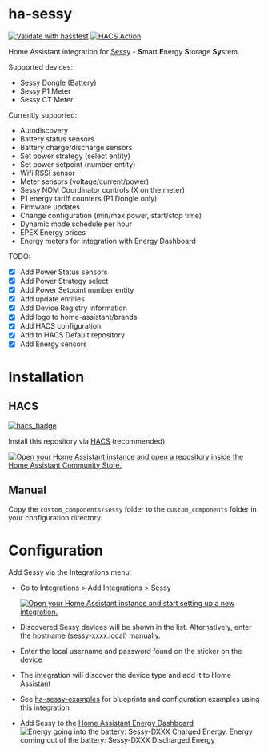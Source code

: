 # ha-sessy
[![Validate with hassfest](https://github.com/PimDoos/ha-sessy/actions/workflows/hassfest.yaml/badge.svg)](https://github.com/PimDoos/ha-sessy/actions/workflows/hassfest.yaml)
[![HACS Action](https://github.com/PimDoos/ha-sessy/actions/workflows/hacs.yaml/badge.svg)](https://github.com/PimDoos/ha-sessy/actions/workflows/hacs.yaml)

Home Assistant integration for [Sessy](https://www.sessy.nl/product/sessy/?ref=18d60a1daf) - **S**mart **E**nergy **S**torage **Sy**stem.

Supported devices:
- Sessy Dongle (Battery)
- Sessy P1 Meter
- Sessy CT Meter

Currently supported:
- Autodiscovery
- Battery status sensors
- Battery charge/discharge sensors
- Set power strategy (select entity)
- Set power setpoint (number entity)
- Wifi RSSI sensor
- Meter sensors (voltage/current/power)
- Sessy NOM Coordinator controls (X on the meter)
- P1 energy tariff counters (P1 Dongle only)
- Firmware updates
- Change configuration (min/max power, start/stop time)
- Dynamic mode schedule per hour
- EPEX Energy prices
- Energy meters for integration with Energy Dashboard

TODO:
- [X] Add Power Status sensors
- [X] Add Power Strategy select
- [X] Add Power Setpoint number entity
- [X] Add update entities
- [X] Add Device Registry information
- [X] Add logo to home-assistant/brands
- [X] Add HACS configuration
- [X] Add to HACS Default repository
- [X] Add Energy sensors

Installation
============

HACS
----
[![hacs_badge](https://img.shields.io/badge/HACS-Default-41BDF5.svg)](https://github.com/hacs/integration)

Install this repository via [HACS](https://hacs.xyz/) (recommended):

[![Open your Home Assistant instance and open a repository inside the Home Assistant Community Store.](https://my.home-assistant.io/badges/hacs_repository.svg)](https://my.home-assistant.io/redirect/hacs_repository/?owner=PimDoos&category=integration&repository=ha-sessy)

Manual
------
Copy the `custom_components/sessy` folder to the `custom_components` folder in your configuration directory.

Configuration
=============
Add Sessy via the Integrations menu: 

- Go to Integrations > Add Integrations > Sessy

  [![Open your Home Assistant instance and start setting up a new integration.](https://my.home-assistant.io/badges/config_flow_start.svg)](https://my.home-assistant.io/redirect/config_flow_start/?domain=sessy)

- Discovered Sessy devices will be shown in the list. Alternatively, enter the hostname (sessy-xxxx.local) manually.

- Enter the local username and password found on the sticker on the device

- The integration will discover the device type and add it to Home Assistant

- See [ha-sessy-examples](https://github.com/PimDoos/ha-sessy-examples/tree/main) for blueprints and configuration examples using this integration

- Add Sessy to the [Home Assistant Energy Dashboard](https://my.home-assistant.io/redirect/config_energy/)
  ![Energy going into the battery: Sessy-DXXX Charged Energy. Energy coming out of the battery: Sessy-DXXX Discharged Energy](https://github.com/user-attachments/assets/dd3d6065-7c59-48e4-9d40-453a695cb749)
